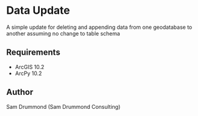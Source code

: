 # Data Update #
A simple update for deleting and appending data from one geodatabase to another assuming no change to table schema

## Requirements ##
- ArcGIS 10.2
- ArcPy 10.2

## Author ##
Sam Drummond (Sam Drummond Consulting)